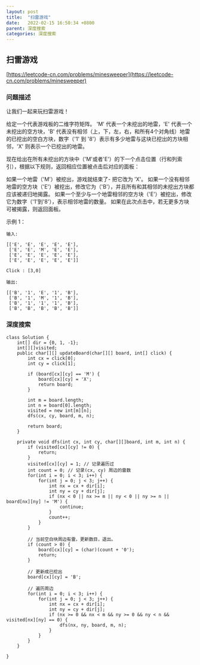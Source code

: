 ```yaml
---
layout: post
title:  "扫雷游戏"
date:   2022-02-15 16:50:34 +0800
parent: 深度搜索
categories: 深度搜索
---
```


## 扫雷游戏
[https://leetcode-cn.com/problems/minesweeper](https://leetcode-cn.com/problems/minesweeper)

### 问题描述
让我们一起来玩扫雷游戏！

给定一个代表游戏板的二维字符矩阵。 'M' 代表一个未挖出的地雷，'E' 代表一个未挖出的空方块，'B' 代表没有相邻（上，下，左，右，和所有4个对角线）地雷的已挖出的空白方块，数字（'1' 到 '8'）表示有多少地雷与这块已挖出的方块相邻，'X' 则表示一个已挖出的地雷。

现在给出在所有未挖出的方块中（'M'或者'E'）的下一个点击位置（行和列索引），根据以下规则，返回相应位置被点击后对应的面板：

如果一个地雷（'M'）被挖出，游戏就结束了- 把它改为 'X'。
如果一个没有相邻地雷的空方块（'E'）被挖出，修改它为（'B'），并且所有和其相邻的未挖出方块都应该被递归地揭露。
如果一个至少与一个地雷相邻的空方块（'E'）被挖出，修改它为数字（'1'到'8'），表示相邻地雷的数量。
如果在此次点击中，若无更多方块可被揭露，则返回面板。
 

示例 1：
```
输入: 

[['E', 'E', 'E', 'E', 'E'],
 ['E', 'E', 'M', 'E', 'E'],
 ['E', 'E', 'E', 'E', 'E'],
 ['E', 'E', 'E', 'E', 'E']]

Click : [3,0]

输出: 

[['B', '1', 'E', '1', 'B'],
 ['B', '1', 'M', '1', 'B'],
 ['B', '1', '1', '1', 'B'],
 ['B', 'B', 'B', 'B', 'B']]
```
### 深度搜索
```
class Solution {
    int[] dir = {0, 1, -1};
    int[][]visited;
    public char[][] updateBoard(char[][] board, int[] click) {
        int cx = click[0];
        int cy = click[1];

        if (board[cx][cy] == 'M') {
            board[cx][cy] = 'X';
            return board;
        }

        int m = board.length;
        int n = board[0].length;
        visited = new int[m][n];
        dfs(cx, cy, board, m, n);

        return board;
    }

    private void dfs(int cx, int cy, char[][]board, int m, int n) {
        if (visited[cx][cy] != 0) {
            return;
        }
        visited[cx][cy] = 1; // 记录遍历过
        int count = 0; // 记录(cx, cy) 周边的雷数
        for(int i = 0; i < 3; i++) {
            for(int j = 0; j < 3; j++) {
                int nx = cx + dir[i];
                int ny = cy + dir[j];
                if (nx < 0 || nx >= m || ny < 0 || ny >= n || board[nx][ny] != 'M') {
                    continue;
                }
                count++;
            }
        }

        // 当前空白块周边有雷，更新数目，退出。
        if (count > 0) {
            board[cx][cy] = (char)(count + '0');
            return;
        }

        // 更新成已挖出
        board[cx][cy] = 'B';
        
        // 遍历周边
        for(int i = 0; i < 3; i++) {
            for(int j = 0; j < 3; j++) {
                int nx = cx + dir[i];
                int ny = cy + dir[j];
                if (nx >= 0 && nx < m && ny >= 0 && ny < n && visited[nx][ny] == 0) {
                    dfs(nx, ny, board, m, n);
                }
            }
        }
    }

}
```